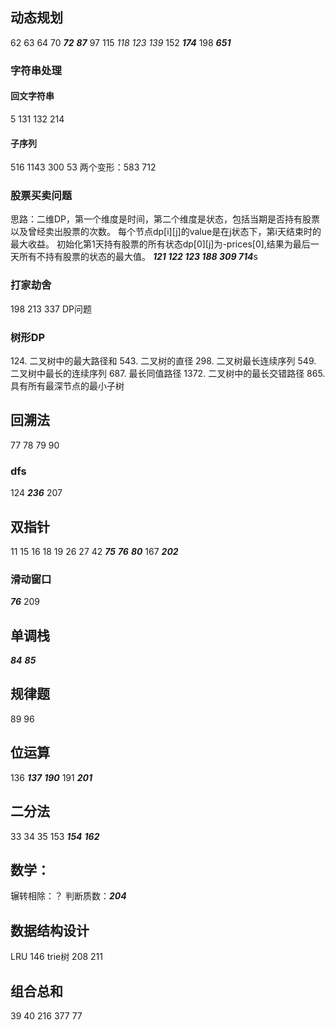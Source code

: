 ## 动态规划
62 63 64 70 ***72*** ***87*** 97 115 *118* *123* *139* 152 ***174*** 198 ***651***
### 字符串处理
#### 回文字符串
5 131 132 214
#### 子序列
516 1143 300 53 
两个变形：583 712
### 股票买卖问题 
思路：二维DP，第一个维度是时间，第二个维度是状态，包括当期是否持有股票以及曾经卖出股票的次数。
每个节点dp\[i\]\[j\]的value是在j状态下，第i天结束时的最大收益。
初始化第1天持有股票的所有状态dp\[0\]\[j\]为-prices\[0\],结果为最后一天所有不持有股票的状态的最大值。
***121 122 123 188 309 714***s

### 打家劫舍
198 213 337
DP问题

### 树形DP
[comment]: <> (TODO)
124. 二叉树中的最大路径和
543. 二叉树的直径
298. 二叉树最长连续序列
549. 二叉树中最长的连续序列
687. 最长同值路径
1372. 二叉树中的最长交错路径
865. 具有所有最深节点的最小子树

## 回溯法
77 78 79 90
### dfs
124 ***236***  207

## 双指针
11 15 16 18 19 26 27 42 ***75*** ***76*** ***80*** 167 ***202***
### 滑动窗口
***76*** 209


## 单调栈
***84*** ***85*** 

## 规律题
89 96

## 位运算
136 ***137*** ***190*** 191 ***201***

## 二分法
33 34 35 153 ***154*** ***162*** 

## 数学：
辗转相除：？
判断质数：***204***

## 数据结构设计
LRU 146 trie树 208  211

## 组合总和 
39 40 216 377 77
